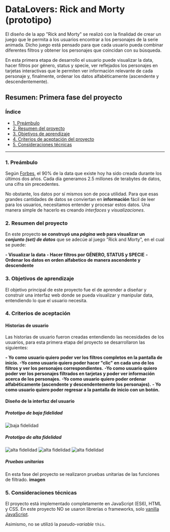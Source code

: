 # DataLovers: Rick and Morty (prototipo)

El diseño de la app "Rick and Morty" se realizó con la finalidad de crear un juego que le permita a los usuarios encontrar a los personajes de la serie animada. Dicho juego está pensado para que cada usuario pueda combinar diferentes filtros y obtener los personajes que coincidan con su búsqueda.

En esta primera etapa de desarrollo el usuario puede visualizar la data, hacer filtros por género, status y specie, ver reflejados los personajes en tarjetas interactivas que le permiten ver información relevante de cada personaje y, finalmente, ordenar los datos alfabéticamente (ascendente y descendentemente).

## Resumen: Primera fase del proyecto
### Índice

* [1. Preámbulo](#1-preámbulo)
* [2. Resumen del proyecto](#2-resumen-del-proyecto)
* [3. Objetivos de aprendizaje](#3-objetivos-de-aprendizaje)
* [4. Criterios de aceptación del proyecto](#4-criterios-de-aceptación-del-proyecto)
* [5. Consideraciones técnicas](#5-consideraciones-técnicas)
***

### 1. Preámbulo

Según [Forbes](https://www.forbes.com/sites/bernardmarr/2018/05/21/how-much-data-do-we-create-every-day-the-mind-blowing-stats-everyone-should-read),
el 90% de la data que existe hoy ha sido creada durante los últimos dos años.
Cada día generamos 2.5 millones de terabytes de datos, una cifra sin
precedentes.

No obstante, los datos por sí mismos son de poca utilidad. Para que esas
grandes cantidades de datos se conviertan en **información** fácil de leer para
los usuarios, necesitamos entender y procesar estos datos. Una manera simple de
hacerlo es creando _interfaces_ y _visualizaciones_.

### 2. Resumen del proyecto

En este proyecto **se construyó una _página web_ para visualizar un
_conjunto (set) de datos_** que se adecúe al juego "Rick and Morty", en el cual se puede:

**- Visualizar la data**
**- Hacer filtros por GÉNERO, STATUS y SPECIE**
**- Ordenar los datos en orden alfabetico de manera ascendente y descendente**

### 3. Objetivos de aprendizaje

El objetivo principal de este proyecto fue el de aprender a diseñar y construir una
interfaz web donde se pueda visualizar y manipular data, entendiendo lo que el
usuario necesita.

### 4. Criterios de aceptación
#### Historias de usuario
Las historias de usuario fueron creadas entendiendo las necesidades de los usuarios, para esta primera etapa del proyecto se desarrollaron las siguientes:

**- Yo como usuario quiero poder ver los filtros completos en la pantalla de inicio.**
**-Yo como usuario quiero poder hacer "clic" en cada uno de los filtros y ver los personajes correspondientes.**
**-Yo como usuario quiero poder ver los personajes filtrados en tarjetas y poder ver información acerca de los personajes.**
**-Yo como usuario quiero poder ordenar alfabéticamente (ascendente y descendentemente los personajes).**
**- Yo como usuario quiero poder regresar a la pantalla de inicio con un botón.**

#### Diseño de la interfaz del usuario

##### Prototipo de baja fidelidad
![baja fidelidad](miro.png)
##### Prototipo de alta fidelidad
![alta fidelidad](display1.jpg)
![alta fidelidad](display2.jpg)
![alta fidelidad](display3.jpg)
##### Pruebas unitarias

En esta fase del proyecto se realizaron pruebas unitarias de las funciones de filtrado.
**imagen**

### 5. Consideraciones técnicas
El proyecto está implementado completamente en JavaScript
(ES6), HTML y CSS. En este proyecto NO se usaron librerías o
frameworks, solo [vanilla JavaScript](https://medium.com/laboratoria-how-to/vanillajs-vs-jquery-31e623bbd46e).

Asimismo, no se utilizó la _pseudo-variable_ `this`.






